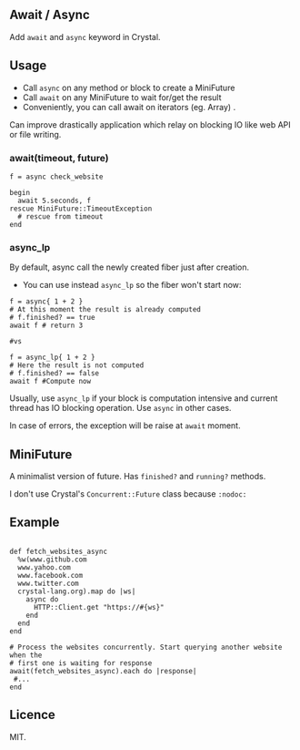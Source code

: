## Await / Async

Add `await` and `async` keyword in Crystal.

## Usage

- Call `async` on any method or block to create a MiniFuture
- Call `await` on any MiniFuture to wait for/get the result
- Conveniently, you can call await on iterators (eg. Array) .

Can improve drastically application which relay on blocking IO like web API
or file writing.

### await(timeout, future)

```crystal
f = async check_website

begin
  await 5.seconds, f
rescue MiniFuture::TimeoutException
  # rescue from timeout
end
```

### async_lp

By default, async call the newly created fiber just after creation.

- You can use instead `async_lp` so the fiber won't start now:

```crystal
f = async{ 1 + 2 }
# At this moment the result is already computed
# f.finished? == true
await f # return 3

#vs

f = async_lp{ 1 + 2 }
# Here the result is not computed
# f.finished? == false
await f #Compute now
```

Usually, use `async_lp` if your block is computation intensive and current thread
has IO blocking operation. Use `async` in other cases.

In case of errors, the exception will be raise at `await` moment.

## MiniFuture

A minimalist version of future. Has `finished?` and `running?` methods.

I don't use Crystal's `Concurrent::Future` class because `:nodoc:`

## Example

```crystal

def fetch_websites_async
  %w(www.github.com
  www.yahoo.com
  www.facebook.com
  www.twitter.com
  crystal-lang.org).map do |ws|
    async do
      HTTP::Client.get "https://#{ws}"
    end
  end
end

# Process the websites concurrently. Start querying another website when the
# first one is waiting for response
await(fetch_websites_async).each do |response|
 #...
end
```

## Licence

MIT.